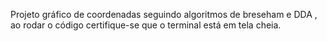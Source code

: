Projeto gráfico de coordenadas seguindo algoritmos de breseham e DDA , ao rodar o código certifique-se que o terminal está em tela cheia.
